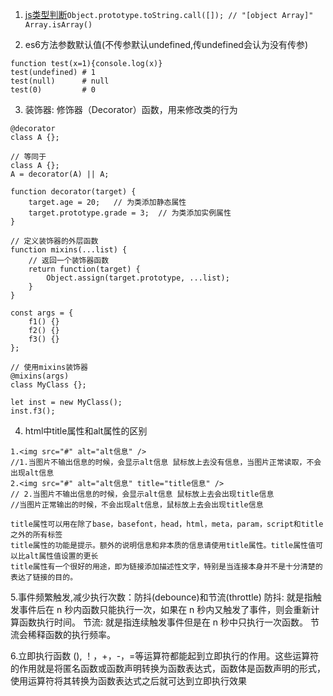 1. [js类型判断](https://juejin.im/post/5b19f96b51882513e9059658)`Object.prototype.toString.call([]); // "[object Array]"` `Array.isArray()`  

2. es6方法参数默认值(不传参默认undefined,传undefined会认为没有传参)
```es6
function test(x=1){console.log(x)}
test(undefined) # 1
test(null)      # null
test(0)         # 0
```

3. 装饰器: 修饰器（Decorator）函数，用来修改类的行为
```es6
@decorator
class A {};

// 等同于
class A {};
A = decorator(A) || A;

function decorator(target) {
    target.age = 20;   // 为类添加静态属性
    target.prototype.grade = 3;  // 为类添加实例属性
}
```
```es6
// 定义装饰器的外层函数
function mixins(...list) {
    // 返回一个装饰器函数
    return function(target) {
        Object.assign(target.prototype, ...list);
    }
}

const args = {
    f1() {}
    f2() {}
    f3() {}
};

// 使用mixins装饰器
@mixins(args)
class MyClass {};

let inst = new MyClass();
inst.f3();
```

4. html中title属性和alt属性的区别
```
1.<img src="#" alt="alt信息" />
//1.当图片不输出信息的时候，会显示alt信息 鼠标放上去没有信息，当图片正常读取，不会出现alt信息
2.<img src="#" alt="alt信息" title="title信息" />
// 2.当图片不输出信息的时候，会显示alt信息 鼠标放上去会出现title信息
//当图片正常输出的时候，不会出现alt信息，鼠标放上去会出现title信息
```
```
title属性可以用在除了base，basefont，head，html，meta，param，script和title之外的所有标签
title属性的功能是提示。额外的说明信息和非本质的信息请使用title属性。title属性值可以比alt属性值设置的更长
title属性有一个很好的用途，即为链接添加描述性文字，特别是当连接本身并不是十分清楚的表达了链接的目的。
```

5.事件频繁触发,减少执行次数：防抖(debounce)和节流(throttle)
防抖: 就是指触发事件后在 n 秒内函数只能执行一次，如果在 n 秒内又触发了事件，则会重新计算函数执行时间。
节流: 就是指连续触发事件但是在 n 秒中只执行一次函数。 节流会稀释函数的执行频率。

6.立即执行函数
(), ！，+，-，=等运算符都能起到立即执行的作用。这些运算符的作用就是将匿名函数或函数声明转换为函数表达式，函数体是函数声明的形式，使用运算符将其转换为函数表达式之后就可达到立即执行效果
